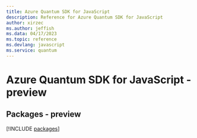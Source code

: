 ```yaml
---
title: Azure Quantum SDK for JavaScript
description: Reference for Azure Quantum SDK for JavaScript
author: xirzec
ms.author: jeffish
ms.data: 04/17/2023
ms.topic: reference
ms.devlang: javascript
ms.service: quantum
---
```

# Azure Quantum SDK for JavaScript - preview
## Packages - preview
[!INCLUDE [packages](quantum-index.md)]